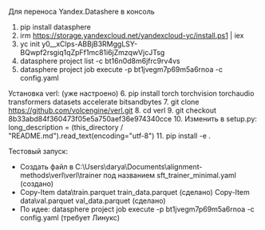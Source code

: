 Для переноса Yandex.Datashere в консоль 
1. pip install datasphere 
2. irm https://storage.yandexcloud.net/yandexcloud-yc/install.ps1 | iex
3. yc init
y0__xClps-ABBjB3RMggLSY-BQwpf2rsgiq1qZpFf1mc81i6jZmzqwVjcJTsg
4. datasphere project list -c bt16n0d8m6jfrc9rv4vs 
5. datasphere project job execute -p bt1jvegm7p69m5a6rnoa -c config.yaml

Установка verl: (уже настроено)
6. pip install torch torchvision torchaudio transformers datasets accelerate bitsandbytes
7. git clone https://github.com/volcengine/verl.git
8. cd verl
9. git checkout 8b33abd84f360473f05e5a750aef36e974340cce
10. Изменить в setup.py: long_description = (this_directory / "README.md").read_text(encoding="utf-8")
11. pip install -e .

Тестовый запуск:
- Создать файл в C:\Users\darya\Documents\alignment-methods\verl\verl\trainer под названием sft_trainer_minimal.yaml (создано)
- Copy-Item data\train.parquet train_data.parquet (сделано)
  Copy-Item data\val.parquet val_data.parquet (сделано)
- По идее: datasphere project job execute -p bt1jvegm7p69m5a6rnoa -c config.yaml (требует Линукс)
